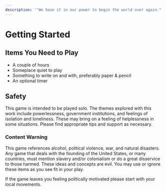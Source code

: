```yaml
---
description: '"We have it in our power to begin the world over again." - Thomas Paine'
---
```


# Getting Started

## Items You Need to Play

* A couple of hours
* Someplace quiet to play
* Something to write on and with, preferably paper & pencil
* An optional timer

## Safety

This game is intended to be played solo. The themes explored with this work include powerlessness, government institutions, and feelings of isolation and loneliness. These may bring on a feeling of helplessness in some situations. Please find appropriate tips and support as necessary.

### Content Warning

This game references alcohol, political violence, war, and natural disasters. Any game that deals with the founding of the United States, or many countries, must mention slavery and/or colonialism or do a great disservice to those harmed. These ideas and concepts are evil. You may use or ignore these items as you see fit in your play. 

If the game leaves you feeling politically motivated please start with your local movements.

